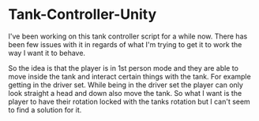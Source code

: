 # Tank-Controller-Unity
I've been working on this tank controller script for a while now. There has been few issues with it in regards of what I'm trying to get it to work the way I want it to behave.

So the idea is that the player is in 1st person mode and they are able to move inside the tank and interact certain things with the tank. For example getting in the driver set. While being in the driver set the player can only look straight a head and down also move the tank. So what I want is the player to have their rotation locked with the tanks rotation but I can't seem to find a solution for it.
